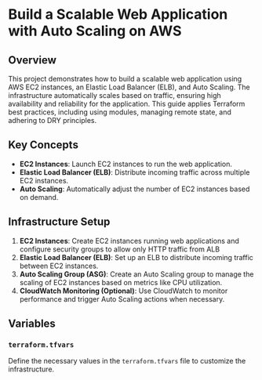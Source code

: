 # Build a Scalable Web Application with Auto Scaling on AWS

## Overview

This project demonstrates how to build a scalable web application using AWS EC2 instances, an Elastic Load Balancer (ELB), and Auto Scaling. The infrastructure automatically scales based on traffic, ensuring high availability and reliability for the application. This guide applies Terraform best practices, including using modules, managing remote state, and adhering to DRY principles.

## Key Concepts

- **EC2 Instances**: Launch EC2 instances to run the web application.
- **Elastic Load Balancer (ELB)**: Distribute incoming traffic across multiple EC2 instances.
- **Auto Scaling**: Automatically adjust the number of EC2 instances based on demand.

## Infrastructure Setup

1. **EC2 Instances**: Create EC2 instances running web applications and configure security groups to allow only HTTP traffic from ALB
2. **Elastic Load Balancer (ELB)**: Set up an ELB to distribute incoming traffic between EC2 instances.
3. **Auto Scaling Group (ASG)**: Create an Auto Scaling group to manage the scaling of EC2 instances based on metrics like CPU utilization.
4. **CloudWatch Monitoring (Optional)**: Use CloudWatch to monitor performance and trigger Auto Scaling actions when necessary.

## Variables

### `terraform.tfvars`

Define the necessary values in the `terraform.tfvars` file to customize the infrastructure.

